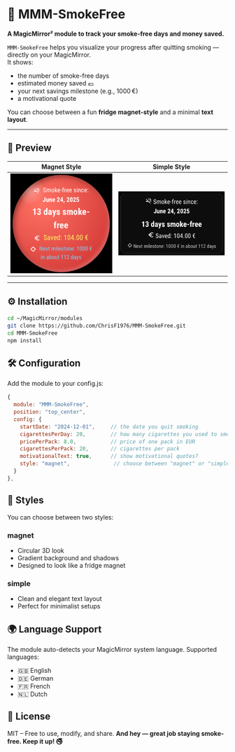# 🧯 MMM-SmokeFree

**A MagicMirror² module to track your smoke-free days and money saved.**

`MMM-SmokeFree` helps you visualize your progress after quitting smoking — directly on your MagicMirror.  
It shows:
- the number of smoke-free days
- estimated money saved 💶
- your next savings milestone (e.g., 1000 €)
- a motivational quote

You can choose between a fun **fridge magnet-style** and a minimal **text layout**.

---

## 📸 Preview

| Magnet Style | Simple Style |
|--------------|--------------|
| ![magnet style](preview-magnet.png) | ![simple style](preview-simple.png) |

---

## ⚙️ Installation

```bash
cd ~/MagicMirror/modules
git clone https://github.com/ChrisF1976/MMM-SmokeFree.git
cd MMM-SmokeFree
npm install
```

## 🛠️ Configuration
Add the module to your config.js:
```js
{
  module: "MMM-SmokeFree",
  position: "top_center",
  config: {
    startDate: "2024-12-01",     // the date you quit smoking
    cigarettesPerDay: 20,        // how many cigarettes you used to smoke per day
    pricePerPack: 8.0,           // price of one pack in EUR
    cigarettesPerPack: 20,       // cigarettes per pack
    motivationalText: true,      // show motivational quotes?
    style: "magnet",              // choose between "magnet" or "simple"
  }
},
```

## 🎨 Styles
You can choose between two styles:
### magnet
- Circular 3D look
- Gradient background and shadows
- Designed to look like a fridge magnet

### simple
- Clean and elegant text layout
- Perfect for minimalist setups


## 🌍 Language Support

The module auto-detects your MagicMirror system language. Supported languages:

- 🇬🇧 English
- 🇩🇪 German
- 🇫🇷 French
- 🇳🇱 Dutch

## 📄 License

MIT – Free to use, modify, and share.
**And hey — great job staying smoke-free. Keep it up! 🚭**



